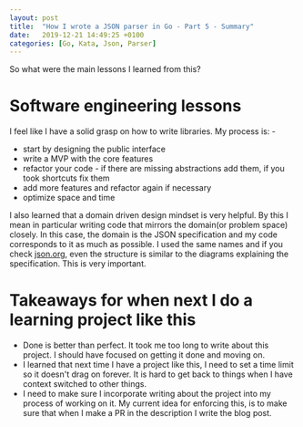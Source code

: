 ```yaml
---
layout: post
title:  "How I wrote a JSON parser in Go - Part 5 - Summary"
date:   2019-12-21 14:49:25 +0100
categories: [Go, Kata, Json, Parser]
---
```


So what were the main lessons I learned from this?

# Software engineering lessons

I feel like I have a solid grasp on how to write libraries. My process is: -
* start by designing the public interface
* write a MVP with the core features
* refactor your code - if there are missing abstractions add them, if you took shortcuts fix them
* add more features and refactor again if necessary
* optimize space and time

I also learned that a domain driven design mindset is very helpful. By this I mean in particular writing code that mirrors the domain(or problem space) closely. In this case, the domain is the JSON specification and my code corresponds to it as much as possible. I used the same names and if you check [json.org](json.org), even the structure is similar to the diagrams explaining the specification.
This is very important.


# Takeaways for when next I do a learning project like this
* Done is better than perfect. It took me too long to write about this project. I should have focused on getting it done and moving on.
* I learned that next time I have a project like this, I need to set a time limit so it doesn't drag on forever. It is hard to get back to things when I have context switched to other things.
* I need to make sure I incorporate writing about the project into my process of working on it. My current idea for enforcing this, is to make sure that when I make a PR in the description I write the blog post.
